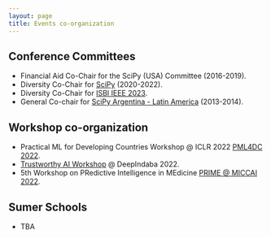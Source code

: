 ```yaml
---
layout: page
title: Events co-organization
---
```


## Conference Committees

* Financial Aid Co-Chair for the SciPy (USA) Committee (2016-2019).
* Diversity Co-Chair for [SciPy](https://www.scipy2022.scipy.org/organizers) (2020-2022).
* Diversity Co-Chair for [ISBI IEEE 2023](https://2023.biomedicalimaging.org/en/ORGANIZING-COMMITTEE.html).
* General Co-chair for [SciPy Argentina - Latin America](https://www.scipy.lat/es/scipycon.html) (2013-2014).


## Workshop co-organization

* Practical ML for Developing Countries Workshop @ ICLR 2022 [PML4DC 2022](https://pml4dc.github.io/iclr2022/organizers.html).
* [Trustworthy AI Workshop](https://trustaideepindaba.github.io/) @ DeepIndaba 2022.
* 5th Workshop on PRedictive Intelligence in MEdicine [PRIME @ MICCAI 2022](https://basira-lab.com/prime-miccai-2022/).

## Sumer Schools

* TBA
